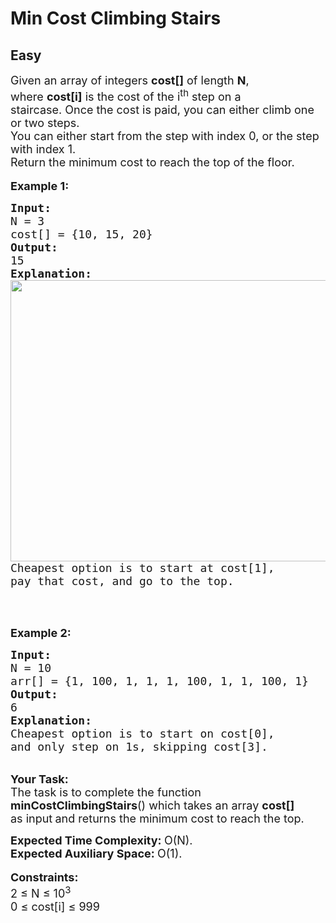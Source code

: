 # Min Cost Climbing Stairs
## Easy 
<div class="problem-statement">
                <p></p><p><span style="font-size:18px">Given an array of integers <strong>cost[]</strong> of length <strong>N</strong>, where&nbsp;<strong>cost[i]</strong>&nbsp;is the cost of the i<sup>th</sup>&nbsp;step on a staircase.&nbsp;Once&nbsp;the cost is paid, you can either climb one or two steps.<br>
You can either start from the step with index 0, or the step with index 1.<br>
Return the minimum cost to reach the top of the floor.</span><br>
<br>
<span style="font-size:18px"><strong>Example 1:</strong></span></p>

<pre><span style="font-size:18px"><strong>Input:
</strong>N = 3
cost[] = {10, 15, 20}
<strong>Output:
</strong>15<strong>
Explanation:
<img alt="" src="https://media.geeksforgeeks.org/img-practice/746_1-1629788354.png" style="height:450px; width:800px" class="img-responsive">
</strong>Cheapest option is to start at cost[1],
pay that cost, and go to the top.
</span></pre>

<p>&nbsp;</p>

<p><br>
<span style="font-size:18px"><strong>Example 2:</strong></span></p>

<pre><span style="font-size:18px"><strong>Input:
</strong>N = 10
arr[] = {1, 100, 1, 1, 1, 100, 1, 1, 100, 1}
<strong>Output:
</strong>6<strong>
Explanation:
</strong>Cheapest option is to start on cost[0], 
and only step on 1s, skipping cost[3].</span>
</pre>

<p><br>
<span style="font-size:18px"><strong>Your Task:</strong><br>
The task is to complete the function <strong>minCostClimbingStairs</strong>() which takes an array&nbsp;<strong>cost[] </strong>as&nbsp;input<strong>&nbsp;</strong>and returns the minimum cost to reach the top.</span></p>

<p><span style="font-size:18px"><strong>Expected Time Complexity:&nbsp;</strong>O(N).<br>
<strong>Expected Auxiliary Space:&nbsp;</strong>O(1).</span><br>
<br>
<span style="font-size:18px"><strong>Constraints:</strong><br>
2 ≤ N ≤ 10<sup>3</sup><br>
0&nbsp;≤ cost[i] ≤ 999</span></p>

<p>&nbsp;</p>
 <p></p>
            </div>